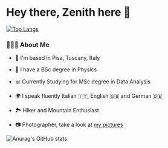 # Hey there, Zenith here 🌊

[![Top Langs](https://github-readme-stats.vercel.app/api/top-langs/?username=zenith378&layout=compact)](https://github.com/anuraghazra/github-readme-stats)

### 👨🏻‍💻 About Me

-  📌 I'm based in Pisa, Tuscany, Italy
-  🔭 I have a BSc degree in Physics
-  📊 Currently Studying for MSc degree in Data Analysis

-  🌍 I speak fluently Italian 🇮🇹, English 🇬🇧 and German 🇩🇪
-  🏞️ Hiker and Mountain Enthusiast
-  📷 Photographer, take a look at [my pictures](https://www.juzaphoto.com/me.php?l=it&p=203121)





![Anurag's GitHub stats](https://github-readme-stats.vercel.app/api?username=zenith378&show_icons=true&theme=vue)
